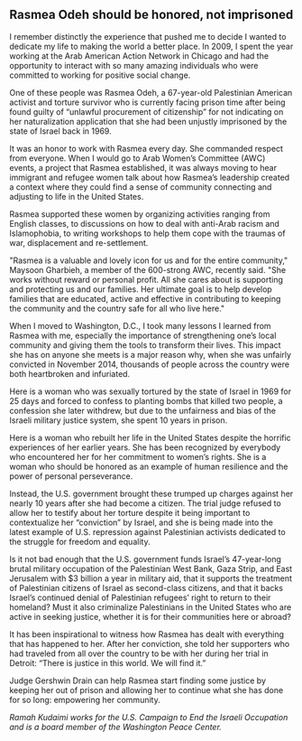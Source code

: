 ## Rasmea Odeh should be honored, not imprisoned

I remember distinctly the experience that pushed me to decide I wanted to dedicate my life to making the world a better place. In 2009, I spent the year working at the Arab American Action Network in Chicago and had the opportunity to interact with so many amazing individuals who were committed to working for positive social change. 

One of these people was Rasmea Odeh, a 67-year-old Palestinian American activist and torture survivor who is currently facing prison time after being found guilty of “unlawful procurement of citizenship” for not indicating on her naturalization application that she had been unjustly imprisoned by the state of Israel back in 1969. 

It was an honor to work with Rasmea every day. She commanded respect from everyone. When I would go to Arab Women’s Committee (AWC) events, a project that Rasmea established, it was always moving to hear immigrant and refugee women talk about how Rasmea’s leadership created a context where they could find a sense of community connecting and adjusting to life in the United States. 

Rasmea supported these women by organizing activities ranging from English classes, to discussions on how to deal with anti-Arab racism and Islamophobia, to writing workshops to help them cope with the traumas of war, displacement and re-settlement. 

"Rasmea is a valuable and lovely icon for us and for the entire community," Maysoon Gharbieh, a member of the 600-strong AWC, recently said. "She works without reward or personal profit. All she cares about is supporting and protecting us and our families. Her ultimate goal is to help develop families that are educated, active and effective in contributing to keeping the community and the country safe for all who live here."

When I moved to Washington, D.C., I took many lessons I learned from Rasmea with me, especially the importance of strengthening one’s local community and giving them the tools to transform their lives. This impact she has on anyone she meets is a major reason why, when she was unfairly convicted in November 2014, thousands of people across the country were both heartbroken and infuriated. 

Here is a woman who was sexually tortured by the state of Israel in 1969 for 25 days and forced to confess to planting bombs that killed two people, a confession she later withdrew, but due to the unfairness and bias of the Israeli military justice system, she spent 10 years in prison. 

Here is a woman who rebuilt her life in the United States despite the horrific experiences of her earlier years. She has been recognized by everybody who encountered her for her commitment to women’s rights. She is a woman who should be honored as an example of human resilience and the power of personal perseverance. 

Instead, the U.S. government brought these trumped up charges against her nearly 10 years after she had become a citizen. The trial judge refused to allow her to testify about her torture despite it being important to contextualize her “conviction” by Israel, and she is being made into the latest example of U.S. repression against Palestinian activists dedicated to the struggle for freedom and equality.

Is it not bad enough that the U.S. government funds Israel’s 47-year-long brutal military occupation of the Palestinian West Bank, Gaza Strip, and East Jerusalem with $3 billion a year in military aid, that it supports the treatment of Palestinian citizens of Israel as second-class citizens, and that it backs Israel’s continued denial of Palestinian refugees’ right to return to their homeland? Must it also criminalize Palestinians in the United States who are active in seeking justice, whether it is for their communities here or abroad? 

It has been inspirational to witness how Rasmea has dealt with everything that has happened to her. After her conviction, she told her supporters who had traveled from all over the country to be with her during her trial in Detroit: “There is justice in this world. We will find it.” 

Judge Gershwin Drain can help Rasmea start finding some justice by keeping her out of prison and allowing her to continue what she has done for so long: empowering her community.  


_Ramah Kudaimi works for the U.S. Campaign to End the Israeli Occupation and is a board member of the Washington Peace Center._